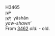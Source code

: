 <body>
  <p>H3465<br>  ישׁן  <br> יָשָׁן  ‎  yâshân  <br><i>yaw-shawn‘ </i><br>From <a href="h3462.htm">3462</a>  <i>old: - </i>old.<br></p>
 </body>